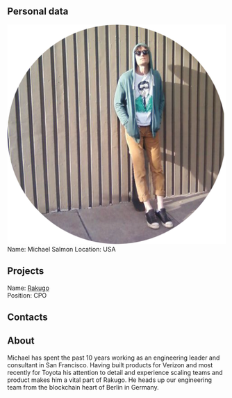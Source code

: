 ## Personal data
![ photo](../people/photo/michael_salmon.png)  
Name: Michael Salmon
Location: USA
## Projects 
Name: [Rakugo](../projects/rakugo.md)  
Position: CPO
## Contacts
## About
Michael has spent the past 10 years working as an engineering leader and consultant in San Francisco. Having built products for Verizon and most recently for Toyota his attention to detail and experience scaling teams and product makes him a vital part of Rakugo. He heads up our engineering team from the blockchain heart of Berlin in Germany.